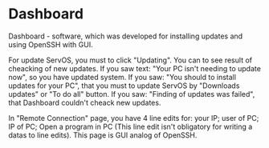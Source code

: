 # Dashboard
Dashboard - software, which was developed for installing updates and using OpenSSH with GUI.

For update ServOS, you must to click "Updating". You can to see result of cheacking of new updates. If you saw text: "Your PC isn't needing to update now", so you have updated system. If you saw: "You should to install updates for your PC", that you must to update ServOS by "Downloads updates" or "To do all" button. If you saw: "Finding of updates was failed", that Dashboard couldn't cheack new updates.

In "Remote Connection" page, you have 4 line edits for: your IP; user of PC; IP of PC; Open a program in PC (This line edit isn't obligatory for writing a datas to line edits). This page is GUI analog of OpenSSH.
